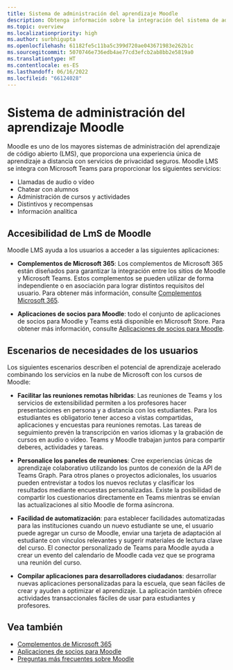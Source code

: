 ```yaml
---
title: Sistema de administración del aprendizaje Moodle
description: Obtenga información sobre la integración del sistema de administración del aprendizaje Moodle con escenarios de Teams, administración del aprendizaje de Moodle, mConnect y vínculos profundos, accesibilidad y requisitos de usuario. Esta integración proporciona audio, videollamadas, chat, cursos y administración de actividades, datos analíticos y mucho más.
ms.topic: overview
ms.localizationpriority: high
ms.author: surbhigupta
ms.openlocfilehash: 61182fe5c11ba5c399d720ae043671983e262b1c
ms.sourcegitcommit: 5070746e736edb4ae77cd3efcb2ab8bb2e5819a0
ms.translationtype: HT
ms.contentlocale: es-ES
ms.lasthandoff: 06/16/2022
ms.locfileid: "66124028"
---
```

# <a name="moodle-learning-management-system"></a>Sistema de administración del aprendizaje Moodle

 Moodle es uno de los mayores sistemas de administración del aprendizaje de código abierto (LMS), que proporciona una experiencia única de aprendizaje a distancia con servicios de privacidad seguros. Moodle LMS se integra con Microsoft Teams para proporcionar los siguientes servicios:

* Llamadas de audio o vídeo
* Chatear con alumnos
* Administración de cursos y actividades
* Distintivos y recompensas
* Información analítica

<!-- [Moodle](https://moodle.com/about/) is the world’s largest open-source learning management system (LMS). With greater than 30 years of experience in remote learning, it has attracted around 300 million users worldwide with its rich set of hosted and cloud-based services. Combining Moodle LMS and Teams provides an enhanced learning experience with modern superpowers. 
This content is modified as per the requirement.-->

 <!--The following image demonstrates Moodle LMS:
  Query on this image about what is meant by section

:::image type="content" source="../assets/images/MoodleInstructions/flow-chart.png" alt-text="Flow chart" border="true":::-->

## <a name="moodle-lms-accessibility"></a>Accesibilidad de LmS de Moodle

Moodle LMS ayuda a los usuarios a acceder a las siguientes aplicaciones:

* **Complementos de Microsoft 365**: Los complementos de Microsoft 365 están diseñados para garantizar la integración entre los sitios de Moodle y Microsoft Teams. Estos complementos se pueden utilizar de forma independiente o en asociación para lograr distintos requisitos del usuario. Para obtener más información, consulte [Complementos Microsoft 365](m365-plugins/m365-plugins-overview.md).

* **Aplicaciones de socios para Moodle**: todo el conjunto de aplicaciones de socios para Moodle y Teams está disponible en Microsoft Store. Para obtener más información, consulte [Aplicaciones de socios para Moodle](partner-apps-for-moodle.md).

## <a name="user-requirement-scenarios"></a>Escenarios de necesidades de los usuarios

Los siguientes escenarios describen el potencial de aprendizaje acelerado combinando los servicios en la nube de Microsoft con los cursos de Moodle:

* **Facilitar las reuniones remotas híbridas**: Las reuniones de Teams y los servicios de extensibilidad permiten a los profesores hacer presentaciones en persona y a distancia con los estudiantes. Para los estudiantes es obligatorio tener acceso a vistas compartidas, aplicaciones y encuestas para reuniones remotas. Las tareas de seguimiento prevén la transcripción en varios idiomas y la grabación de cursos en audio o vídeo. Teams y Moodle trabajan juntos para compartir deberes, actividades y tareas.

* **Personalice los paneles de reuniones**: Cree experiencias únicas de aprendizaje colaborativo utilizando los puntos de conexión de la API de Teams Graph. Para otros planes o proyectos adicionales, los usuarios pueden entrevistar a todos los nuevos reclutas y clasificar los resultados mediante encuestas personalizadas. Existe la posibilidad de compartir los cuestionarios directamente en Teams mientras se envían las actualizaciones al sitio Moodle de forma asíncrona.

* **Facilidad de automatización**: para establecer facilidades automatizadas para las instituciones cuando un nuevo estudiante se une, el usuario puede agregar un curso de Moodle, enviar una tarjeta de adaptación al estudiante con vínculos relevantes y sugerir materiales de lectura clave del curso. El conector personalizado de Teams para Moodle ayuda a crear un evento del calendario de Moodle cada vez que se programa una reunión del curso.

* **Compilar aplicaciones para desarrolladores ciudadanos**: desarrollar nuevas aplicaciones personalizadas para la escuela, que sean fáciles de crear y ayuden a optimizar el aprendizaje. La aplicación también ofrece actividades transaccionales fáciles de usar para estudiantes y profesores.

<!-- For more information, see [Microsoft education](https://www.microsoft.com/education).-->
## <a name="see-also"></a>Vea también

* [Complementos de Microsoft 365](m365-plugins/m365-plugins-overview.md)
* [Aplicaciones de socios para Moodle](partner-apps-for-moodle.md)
* [Preguntas más frecuentes sobre Moodle](faqs.md)
